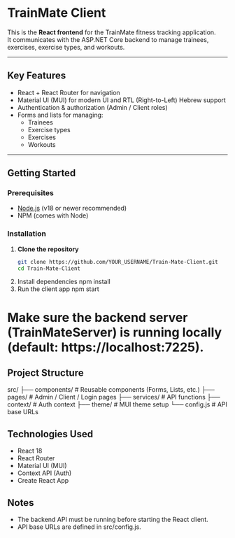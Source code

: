 # TrainMate Client

This is the **React frontend** for the TrainMate fitness tracking application.  
It communicates with the ASP.NET Core backend to manage trainees, exercises, exercise types, and workouts.

---

## Key Features

- React + React Router for navigation
- Material UI (MUI) for modern UI and RTL (Right-to-Left) Hebrew support
- Authentication & authorization (Admin / Client roles)
- Forms and lists for managing:
  - Trainees
  - Exercise types
  - Exercises
  - Workouts

---

## Getting Started

### Prerequisites

- [Node.js](https://nodejs.org/) (v18 or newer recommended)
- NPM (comes with Node)

### Installation

1. **Clone the repository**
   ```bash
   git clone https://github.com/YOUR_USERNAME/Train-Mate-Client.git
   cd Train-Mate-Client
2. Install dependencies
npm install
3. Run the client app
npm start

# Make sure the backend server (TrainMateServer) is running locally (default: https://localhost:7225).

## Project Structure
src/
├── components/      # Reusable components (Forms, Lists, etc.)
├── pages/           # Admin / Client / Login pages
├── services/        # API functions
├── context/         # Auth context
├── theme/           # MUI theme setup
└── config.js        # API base URLs

## Technologies Used
- React 18
- React Router
- Material UI (MUI)
- Context API (Auth)
- Create React App

## Notes
- The backend API must be running before starting the React client.
- API base URLs are defined in src/config.js.
